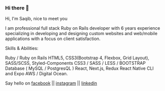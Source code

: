 ### Hi there 👋

Hi, I'm Saqib, nice to meet you

I am professional full stack Ruby on Rails developer with 6 years experience specializing in developing and designing custom websites and web/mobile applications with a focus on client satisfaction. 



Skills & Abilities:

 Ruby / Ruby on Rails 
 HTML5, CSS3(Bootstrap 4, Flexbox, Grid Layout), SASS/SCSS, Styled-Components 
 CSS3 / SASS / LESS / BOOTSTRAP 
 Database ( MySQL / PostgresQL ) 
 React, Next.js, Redux 
 React Native CLI and Expo 
 AWS / Digital Ocean.

Say hello on <a href='https://facebook.com/saqib.rubydev'>facebook</a> || <a href='https://www.instagram.com/saqib.rubydev'>instagram</a> || <a href='https://www.linkedin.com/in/saqib-ghaffar-4a48a8247'>linkedin</a>

